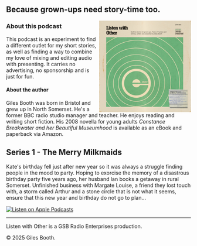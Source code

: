 ## Because grown-ups need story-time too.

<img src="images/listen-with-other-small.jpg" alt="A fake 1970s BBC schools record cover for Listen with Other" width="250" align="right">

### About this podcast

This podcast is an experiment to find a different outlet for my short stories, as well as finding a way to combine my love of mixing and editing audio with presenting. It carries no advertising, no sponsorship and is just for fun.

#### About the author

Giles Booth was born in Bristol and grew up in North Somerset. He's a former BBC radio studio manager and teacher. He enjoys reading and writing short fiction. His 2008 novella for young adults *Constance Breakwater and her Beautiful Museumhood* is available as an eBook and paperback via Amazon.

## Series 1 - The Merry Milkmaids

Kate's birthday fell just after new year so it was always a struggle finding people in the mood to party. Hoping to exorcise the memory of a disastrous birthday party five years ago, her husband lan books a getaway in rural Somerset. Unfinished business with Margate Louise, a friend they lost touch with, a storm called Arthur and a stone circle that is not what it seems, ensure that this new year and birthday do not go to plan...

<a href="https://podcasts.apple.com/us/podcast/listen-with-other/id1842661048?itscg=30200&itsct=podcast_box_badge&ls=1&mttnsubad=1842661048" style="display: inline-block;">
    <img src="https://toolbox.marketingtools.apple.com/api/v2/badges/listen-on-apple-podcasts/badge/en-us" alt="Listen on Apple Podcasts" style="width: 258px; height: 82px; vertical-align: middle; object-fit: contain;" />
    </a>

***

Listen with Other is a GSB Radio Enterprises production.

&copy; 2025 Giles Booth.
